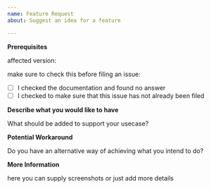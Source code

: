 ```yaml
---
name: Feature Request
about: Suggest an idea for a feature

---
```


**Prerequisites**

affected version:

make sure to check this before filing an issue:

- [ ] I checked the documentation and found no answer
- [ ] I checked to make sure that this issue has not already been filed

**Describe what you would like to have**

What should be added to support your usecase?

**Potential Workaround**

Do you have an alternative way of achieving what you intend to do?

**More Information**

here you can supply screenshots or just add more details
